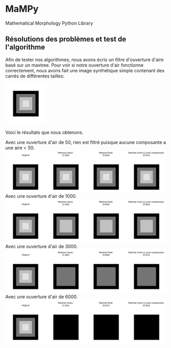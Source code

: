 # MaMPy
Mathematical Morphology Python Library

## Résolutions des problèmes et test de l'algorithme

Afin de tester nos algorithmes, nous avons écris un filtre d'ouverture d'aire basé sur un maxtree.
Pour voir si notre ouverture d'air fonctionne correctement, nous avons fait une image synthétique simple contenant des
carrés de différentes tailles:

![](examples/images/area_test_02_inverted.png)

Voici le résultats que nous obtenons.

Avec une ouverture d'air de 50, rien est filtré puisque aucune composante a une aire < 50.
![](results/area_test_02_inverted_50.png)
Avec une ouverture d'air de 1000.
![](results/area_test_02_inverted_1000.png)
Avec une ouverture d'air de 3000.
![](results/area_test_02_inverted_3000.png)
Avec une ouverture d'air de 6000.
![](results/area_test_02_inverted_6000.png)
